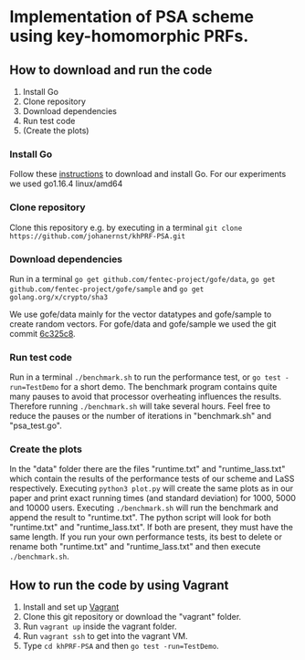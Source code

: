 # Implementation of PSA scheme using key-homomorphic PRFs.

## How to download and run the code
1. Install Go
2. Clone repository
3. Download dependencies
4. Run test code
5. (Create the plots)

### Install Go
Follow these [instructions](https://golang.org/doc/install) to download and install Go.
For our experiments we used go1.16.4 linux/amd64

### Clone repository
Clone this repository e.g. by executing in a terminal `git clone https://github.com/johanernst/khPRF-PSA.git`

### Download dependencies
Run in a terminal
`go get github.com/fentec-project/gofe/data`,
`go get github.com/fentec-project/gofe/sample` and
`go get golang.org/x/crypto/sha3`

We use gofe/data mainly for the vector datatypes and gofe/sample to create random vectors. For gofe/data and gofe/sample we used the git commit [6c325c8](https://github.com/fentec-project/gofe/commit/6c325c89872bc5e1be945a06f1dddec43c169759).

### Run test code
Run in a terminal
`./benchmark.sh` to run the performance test, or
`go test -run=TestDemo` for a short demo.
The benchmark program contains quite many pauses to avoid that processor overheating influences the results. Therefore running `./benchmark.sh` will take several hours. Feel free to reduce the pauses or the number of iterations in \"benchmark.sh\" and \"psa_test.go\".

### Create the plots
In the \"data\" folder there are the files \"runtime.txt\" and \"runtime_lass.txt\" which contain the results of the performance tests of our scheme and LaSS respectively. Executing `python3 plot.py` will create the same plots as in our paper and print exact running times (and standard deviation) for 1000, 5000 and 10000 users.
Executing `./benchmark.sh` will run the benchmark and append the result to \"runtime.txt\".
The python script will look for both \"runtime.txt\" and \"runtime_lass.txt\". If both are present, they must have the same length. If you run your own performance tests, its best to delete or rename both \"runtime.txt\" and \"runtime_lass.txt\" and then execute `./benchmark.sh`.

## How to run the code by using Vagrant
1. Install and set up [Vagrant](https://www.vagrantup.com/)
2. Clone this git repository or download the \"vagrant\" folder.
3. Run `vagrant up` inside the vagrant folder.
4. Run `vagrant ssh` to get into the vagrant VM.
5. Type `cd khPRF-PSA` and then `go test -run=TestDemo`.
